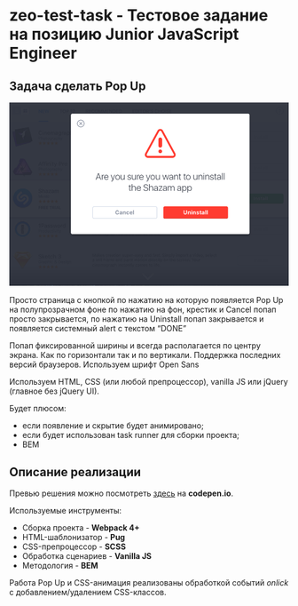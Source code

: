 # zeo-test-task - Тестовое задание на позицию Junior JavaScript Engineer
## Задача сделать Pop Up

![popup-img-example](https://github.com/hiegova/zeo-test-task/raw/master/popup-img-example.png)

Просто страница с кнопкой по нажатию на которую появляется Pop Up на полупрозрачном фоне по нажатию на фон, крестик и Cancel попап просто закрывается, по нажатию на Uninstall попап закрывается и появляется системный alert с текстом “DONE”

Попап фиксированной ширины и всегда располагается по центру экрана. Как по горизонтали так и по вертикали.
Поддержка последних версий браузеров.
Используем шрифт Open Sans

Используем HTML, CSS (или любой препроцессор), vanilla JS или jQuery (главное без jQuery UI).

Будет плюсом:
- если появление и скрытие будет анимировано;
- если будет использован task runner для сборки проекта;
- BEM

## Описание реализации
Превью решения можно посмотреть [здесь](https://codepen.io/hiegova/full/daZgGm) на **codepen.io**.

Используемые инструменты:
- Cборка проекта - **Webpack 4+**
- HTML-шаблонизатор - **Pug**
- CSS-препроцессор - **SCSS**
- Обработка сценариев - **Vanilla JS**
- Методология - **BEM**

Работа Pop Up и CSS-анимация реализованы обработкой событий *onlick* с добавлением/удалением CSS-классов.
